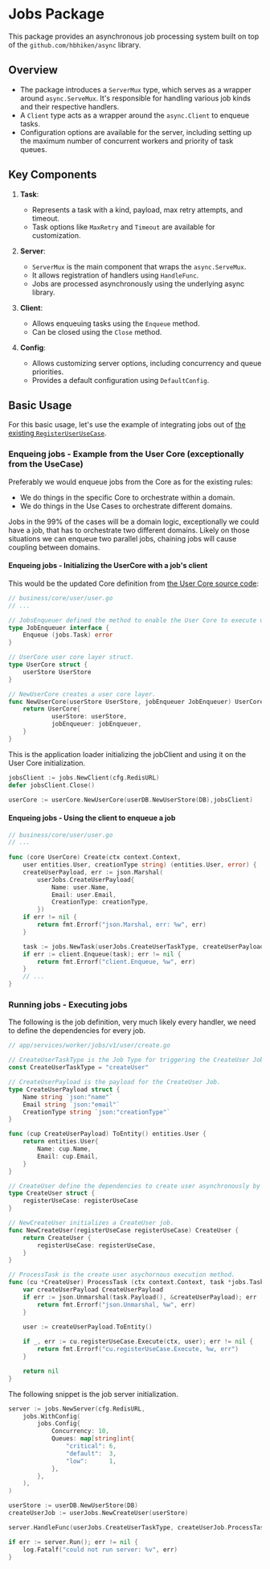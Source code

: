 # Jobs Package
This package provides an asynchronous job processing system built on top of the `github.com/hbhiken/async` library.

## Overview
- The package introduces a `ServerMux` type, which serves as a wrapper around `async.ServeMux`. It's responsible for handling various job kinds and their respective handlers.
- A `Client` type acts as a wrapper around the `async.Client` to enqueue tasks.
- Configuration options are available for the server, including setting up the maximum number of concurrent workers and priority of task queues.

## Key Components
1. **Task**:
    - Represents a task with a kind, payload, max retry attempts, and timeout.
    - Task options like `MaxRetry` and `Timeout` are available for customization.

2. **Server**:
    - `ServerMux` is the main component that wraps the `async.ServeMux`.
    - It allows registration of handlers using `HandleFunc`.
    - Jobs are processed asynchronously using the underlying async library.

3. **Client**:
    - Allows enqueuing tasks using the `Enqueue` method.
    - Can be closed using the `Close` method.

4. **Config**:
    - Allows customizing server options, including concurrency and queue priorities.
    - Provides a default configuration using `DefaultConfig`.

## Basic Usage
For this basic usage, let's use the example of integrating jobs out of [the existing `RegisterUserUseCase`](https://gitlab.com/circutor/cloud/myc-cloud/-/blob/main/business/usecase/user/register.go#L12).

### Enqueing jobs - Example from the User Core (exceptionally from the UseCase)
Preferably we would enqueue jobs from the Core as for the existing rules:

- We do things in the specific Core to orchestrate within a domain.
- We do things in the Use Cases to orchestrate different domains. 

Jobs in the 99% of the cases will be a domain logic, exceptionally we could have a job, that has to orchestrate two different domains. Likely on those situations we can enqueue two parallel jobs, chaining jobs will cause coupling between domains.

#### Enqueing jobs - Initializing the UserCore with a job's client
This would be the updated Core definition from [the User Core source code](https://gitlab.com/circutor/cloud/myc-cloud/-/blob/main/business/core/user/user.go#L28):

```go
// business/core/user/user.go
// ...

// JobsEnqueuer defined the method to enable the User Core to execute user jobs.
type JobEnqueuer interface {
    Enqueue (jobs.Task) error
}

// UserCore user core layer struct.
type UserCore struct {
    userStore UserStore
}

// NewUserCore creates a user core layer.
func NewUserCore(userStore UserStore, jobEnqueuer JobEnqueuer) UserCore {
	return UserCore{
            userStore: userStore,
            jobEnqueuer: jobEnqueuer,
	}
}
```

This is the application loader initializing the jobClient and using it on the User Core initialization.

```go
jobsClient := jobs.NewClient(cfg.RedisURL)
defer jobsClient.Close()

userCore := userCore.NewUserCore(userDB.NewUserStore(DB),jobsClient)
```

#### Enqueing jobs - Using the client to enqueue a job
```go
// business/core/user/user.go
// ...
 
func (core UserCore) Create(ctx context.Context,
    user entities.User, creationType string) (entities.User, error) {
    createUserPayload, err := json.Marshal(
        userJobs.CreateUserPayload{
            Name: user.Name,
            Email: user.Email,
            CreationType: creationType,
        })
    if err != nil {
        return fmt.Errorf("json.Marshal, err: %w", err)
    }

    task := jobs.NewTask(userJobs.CreateUserTaskType, createUserPayload)
    if err := client.Enqueue(task); err != nil {
        return fmt.Errorf("client.Enqueue, %w", err)
    }
    // ...
}
```

### Running jobs - Executing jobs
The following is the job definition, very much likely every handler, we need to define the dependencies for every job.

```go
// app/services/worker/jobs/v1/user/create.go

// CreateUserTaskType is the Job Type for triggering the CreateUser Job.
const CreateUserTaskType = "createUser"

// CreateUserPayload is the payload for the CreateUser Job.
type CreateUserPayload struct {
    Name string `json:"name"`
    Email string `json:"email"`
    CreationType string `json:"creationType"`
}

func (cup CreateUserPayload) ToEntity() entities.User {
    return entities.User{
        Name: cup.Name,
        Email: cup.Email,
    }
}

// CreateUser define the dependencies to create user asynchronously by jobs.
type CreateUser struct {
    registerUseCase: registerUseCase
}

// NewCreateUser initializes a CreateUser job.
func NewCreateUser(registerUseCase registerUseCase) CreateUser {
    return CreateUser {
        registerUseCase: registerUseCase,
    }
}

// ProcessTask is the create user asychornous execution method.
func (cu *CreateUser) ProcessTask (ctx context.Context, task *jobs.Task) error {
    var createUserPayload CreateUserPayload
    if err := json.Unmarshal(task.Payload(), &createUserPayload); err != nil {
        return fmt.Errorf("json.Unmarshal, %w", err)
    }

    user := createUserPayload.ToEntity()
    
    if _, err := cu.registerUseCase.Execute(ctx, user); err != nil {
        return fmt.Errorf("cu.registerUseCase.Execute, %w, err")
    }

    return nil
}
```

The following snippet is the job server initialization.

```go
server := jobs.NewServer(cfg.RedisURL, 
    jobs.WithConfig(
        jobs.Config{
            Concurrency: 10,
            Queues: map[string]int{
                "critical": 6,
                "default":  3,
                "low":      1,
            },
        },
    ),
)

userStore := userDB.NewUserStore(DB)
createUserJob := userJobs.NewCreateUser(userStore)

server.HandleFunc(userJobs.CreateUserTaskType, createUserJob.ProcessTask)

if err := server.Run(); err != nil {
    log.Fatalf("could not run server: %v", err)
}
```
